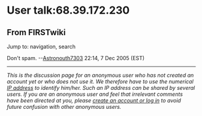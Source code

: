 # User talk:68.39.172.230

## From FIRSTwiki

Jump to: navigation, search

Don't spam. --[Astronouth7303](User:Astronouth7303 "User:Astronouth7303") 22:14, 7 Dec 2005 (EST)

--------------------------------------------------------------------------------

_This is the discussion page for an anonymous user who has not created an account yet or who does not use it. We therefore have to use the numerical [IP address](http://www.wikipedia.org/wiki/IP_address "wikipedia:IP_address") to identify him/her. Such an IP address can be shared by several users. If you are an anonymous user and feel that irrelevant comments have been directed at you, please [create an account or log in](Special:Userlogin "Special:Userlogin") to avoid future confusion with other anonymous users._
